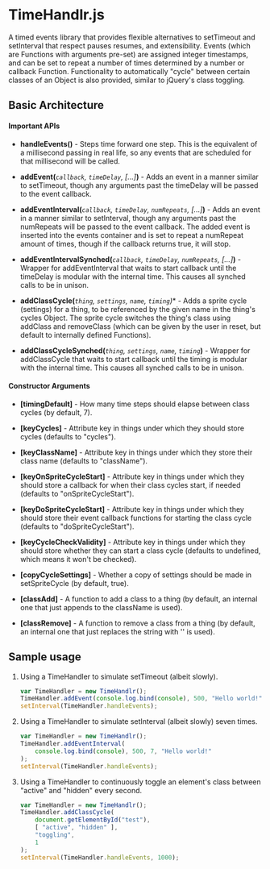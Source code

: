 # TimeHandlr.js

A timed events library that provides flexible alternatives to setTimeout and
setInterval that respect pauses resumes, and extensibility. Events (which are
Functions with arguments pre-set) are assigned integer timestamps, and can be
set to repeat a number of times determined by a number or callback Function.
Functionality to automatically "cycle" between certain classes of an Object is
also provided, similar to jQuery's class toggling.


## Basic Architecture

#### Important APIs

* **handleEvents()** - Steps time forward one step. This is the equivalent of a
millisecond passing in real life, so any events that are scheduled for that 
millisecond will be called. 

* **addEvent(***`callback`, `timeDelay`, [...]***)** - Adds an event in
a manner similar to setTimeout, though any arguments past the timeDelay will be 
passed to the event callback.

* **addEventInterval(***`callback`, `timeDelay`, `numRepeats`, [...]***)** -
Adds an event in a manner similar to setInterval, though any arguments past the
numRepeats will be passed to the event callback. The added event is inserted 
into the events container and is set to repeat a numRepeat amount of times, 
though if the callback returns true, it will stop.

* **addEventIntervalSynched(***`callback`, `timeDelay`, `numRepeats`, 
[...]***)** - Wrapper for addEventInterval that waits to start callback until 
the timeDelay is modular with the internal time. This causes all synched calls 
to be in unison.

* **addClassCycle(***`thing`, `settings`, `name`, `timing`)** - Adds a sprite
cycle (settings) for a thing, to be referenced by the given name in the thing's
cycles Object. The sprite cycle switches the thing's class using addClass and 
removeClass (which can be given by the user in reset, but default to internally
defined Functions).

* **addClassCycleSynched(***`thing`, `settings`, `name`, `timing`***)** -
Wrapper for addClassCycle that waits to start callback until the timing is
modular with the internal time. This causes all synched calls to be in unison.

#### Constructor Arguments

* **[timingDefault]** - How many time steps should elapse between class cycles 
(by default, 7).

* **[keyCycles]** - Attribute key in things under which they should store cycles
(defaults to "cycles").

* **[keyClassName]** - Attribute key in things under which they store their 
class name (defaults to "className").

* **[keyOnSpriteCycleStart]** - Attribute key in things under which they should
store a callback for when their class cycles start, if needed (defaults to
"onSpriteCycleStart").

* **[keyDoSpriteCycleStart]** - Attribute key in things under which they should
store their event callback functions for starting the class cycle (defaults to
"doSpriteCycleStart").

* **[keyCycleCheckValidity]** - Attribute key in things under which they should
store whether they can start a class cycle (defaults to undefined, which means
it won't be checked).

* **[copyCycleSettings]** - Whether a copy of settings should be made in 
setSpriteCycle (by default, true).

* **[classAdd]** - A function to add a class to a thing (by default, an internal
one that just appends to the className is used).

* **[classRemove]** - A function to remove a class from a thing (by default, an
internal one that just replaces the string with '' is used). 


## Sample usage

1. Using a TimeHandler to simulate setTimeout (albeit slowly).
    
    ```javascript
    var TimeHandler = new TimeHandlr();
    TimeHandler.addEvent(console.log.bind(console), 500, "Hello world!");
    setInterval(TimeHandler.handleEvents);
    ```
    
2. Using a TimeHandler to simulate setInterval (albeit slowly) seven times.

    ```javascript
    var TimeHandler = new TimeHandlr();
    TimeHandler.addEventInterval(
        console.log.bind(console), 500, 7, "Hello world!"
    );
    setInterval(TimeHandler.handleEvents);
    ```

3. Using a TimeHandler to continuously toggle an element's class between
   "active" and "hidden" every second.

    ```javascript
    var TimeHandler = new TimeHandlr();
    TimeHandler.addClassCycle(
        document.getElementById("test"),
        [ "active", "hidden" ],
        "toggling",
        1
    );
    setInterval(TimeHandler.handleEvents, 1000);
    ```